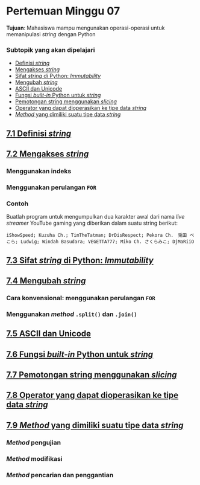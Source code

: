 # Pertemuan Minggu 07

**Tujuan**: Mahasiswa mampu mengunakan operasi-operasi
untuk memanipulasi _string_ dengan Python

### Subtopik yang akan dipelajari
- [Definisi _string_](#71-definisi-string)
- [Mengakses _string_](#72-mengakses-string)
- [Sifat _string_ di Python: _Immutability_](#73-sifat-string-di-python-immutability)
- [Mengubah _string_](#74-mengubah-string)
- [ASCII dan Unicode](#75-ascii-dan-unicode)
- [Fungsi _built-in_ Python untuk _string_](#76-fungsi-built-in-python-untuk-string)
- [Pemotongan string menggunakan _slicing_](#77-pemotongan-string-menggunakan-slicing)
- [Operator yang dapat dioperasikan ke tipe data _string_](#78-operator-yang-dapat-dioperasikan-ke-tipe-data-string)
- [_Method_ yang dimiliki suatu tipe data _string_](#79-method-yang-dimiliki-suatu-tipe-data-string)


## [7.1 Definisi _string_](#subtopik-yang-akan-dipelajari)

## [7.2 Mengakses _string_](#subtopik-yang-akan-dipelajari)

### Menggunakan indeks

### Menggunakan perulangan `FOR`

### Contoh
Buatlah program untuk mengumpulkan dua karakter awal 
dari nama _live streamer_ YouTube gaming yang diberikan dalam suatu string berikut: 
```
iShowSpeed; Kuzuha Ch.; TimTheTatman; DrDisRespect; Pekora Ch.　兎田 ぺこら; Ludwig; Windah Basudara; VEGETTA777; Miko Ch. さくらみこ; DjMaRiiO
```

## [7.3 Sifat _string_ di Python: _Immutability_](#subtopik-yang-akan-dipelajari)

## [7.4 Mengubah _string_](#subtopik-yang-akan-dipelajari)

### Cara konvensional: menggunakan perulangan `FOR`

### Menggunakan _method_ `.split()` dan `.join()`

## [7.5 ASCII dan Unicode](#subtopik-yang-akan-dipelajari)

## [7.6 Fungsi _built-in_ Python untuk _string_](#subtopik-yang-akan-dipelajari)

## [7.7 Pemotongan string menggunakan _slicing_](#subtopik-yang-akan-dipelajari)

## [7.8 Operator yang dapat dioperasikan ke tipe data _string_](#subtopik-yang-akan-dipelajari)

## [7.9 _Method_ yang dimiliki suatu tipe data _string_](#subtopik-yang-akan-dipelajari)

### _Method_ pengujian

### _Method_ modifikasi

### _Method_ pencarian dan penggantian